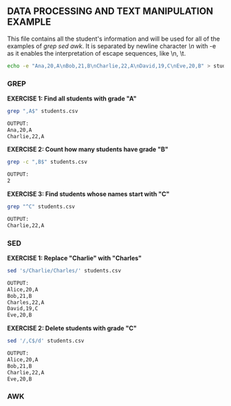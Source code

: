## DATA PROCESSING AND TEXT MANIPULATION EXAMPLE

This file contains all the student's information and will be used for all of the examples of *grep* *sed* *awk*. It is separated by newline character *\n* with -e as it enables the interpretation of escape sequences, like \n, \t.
```bash
echo -e "Ana,20,A\nBob,21,B\nCharlie,22,A\nDavid,19,C\nEve,20,B" > students.csv
```

### GREP
**EXERCISE 1: Find all students with grade "A"**
```bash
grep ",A$" students.csv

OUTPUT:
Ana,20,A
Charlie,22,A 
```

**EXERCISE 2: Count how many students have grade "B"**
```bash
grep -c ",B$" students.csv

OUTPUT:
2
```

**EXERCISE 3: Find students whose names start with "C"**
```bash
grep "^C" students.csv

OUTPUT:
Charlie,22,A
```
### SED
**EXERCISE 1: Replace "Charlie" with "Charles"**
```bash
sed 's/Charlie/Charles/' students.csv

OUTPUT:
Alice,20,A
Bob,21,B
Charles,22,A
David,19,C
Eve,20,B
```
**EXERCISE 2: Delete students with grade "C"**
```bash
sed '/,C$/d' students.csv

OUTPUT:
Alice,20,A
Bob,21,B
Charlie,22,A
Eve,20,B
```
### AWK
```bash

```
